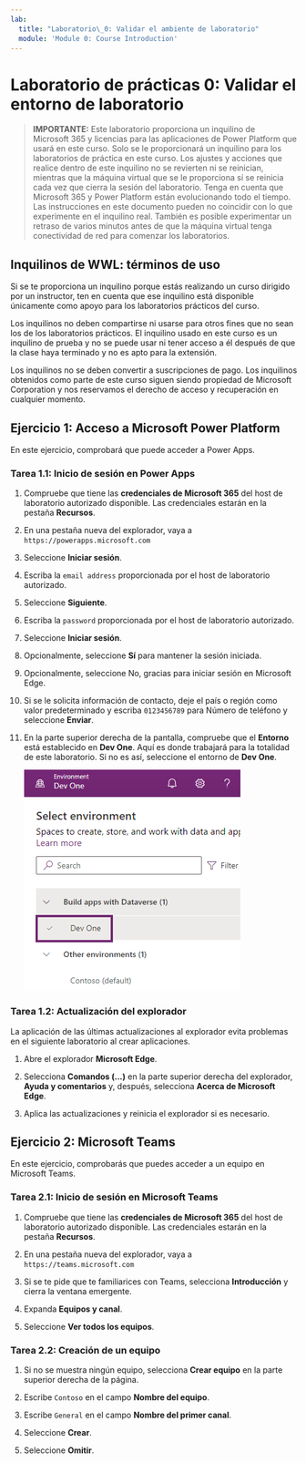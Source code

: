 ```yaml
---
lab:
  title: "Laboratorio\_0: Validar el ambiente de laboratorio"
  module: 'Module 0: Course Introduction'
---
```


# Laboratorio de prácticas 0: Validar el entorno de laboratorio

> **IMPORTANTE:** Este laboratorio proporciona un inquilino de Microsoft 365 y licencias para las aplicaciones de Power Platform que usará en este curso. Solo se le proporcionará un inquilino para los laboratorios de práctica en este curso. Los ajustes y acciones que realice dentro de este inquilino no se revierten ni se reinician, mientras que la máquina virtual que se le proporciona sí se reinicia cada vez que cierra la sesión del laboratorio. Tenga en cuenta que Microsoft 365 y Power Platform están evolucionando todo el tiempo. Las instrucciones en este documento pueden no coincidir con lo que experimente en el inquilino real. También es posible experimentar un retraso de varios minutos antes de que la máquina virtual tenga conectividad de red para comenzar los laboratorios.

## Inquilinos de WWL: términos de uso

Si se te proporciona un inquilino porque estás realizando un curso dirigido por un instructor, ten en cuenta que ese inquilino está disponible únicamente como apoyo para los laboratorios prácticos del curso.

Los inquilinos no deben compartirse ni usarse para otros fines que no sean los de los laboratorios prácticos. El inquilino usado en este curso es un inquilino de prueba y no se puede usar ni tener acceso a él después de que la clase haya terminado y no es apto para la extensión.

Los inquilinos no se deben convertir a suscripciones de pago. Los inquilinos obtenidos como parte de este curso siguen siendo propiedad de Microsoft Corporation y nos reservamos el derecho de acceso y recuperación en cualquier momento.

## Ejercicio 1: Acceso a Microsoft Power Platform

En este ejercicio, comprobará que puede acceder a Power Apps.

### Tarea 1.1: Inicio de sesión en Power Apps

1. Compruebe que tiene las **credenciales de Microsoft 365** del host de laboratorio autorizado disponible. Las credenciales estarán en la pestaña **Recursos**.

1. En una pestaña nueva del explorador, vaya a `https://powerapps.microsoft.com`

1. Seleccione **Iniciar sesión**.

1. Escriba la `email address` proporcionada por el host de laboratorio autorizado.

1. Seleccione **Siguiente**.

1. Escriba la `password` proporcionada por el host de laboratorio autorizado.

1. Seleccione **Iniciar sesión**.

1. Opcionalmente, seleccione **Sí** para mantener la sesión iniciada.

1. Opcionalmente, seleccione No, gracias para iniciar sesión en Microsoft Edge.

1. Si se le solicita información de contacto, deje el país o región como valor predeterminado y escriba `0123456789` para Número de teléfono y seleccione **Enviar**.

1. En la parte superior derecha de la pantalla, compruebe que el **Entorno** está establecido en **Dev One**. Aquí es donde trabajará para la totalidad de este laboratorio. Si no es así, seleccione el entorno de **Dev One**.

    ![Selector de entorno.](../media/select-dev-one-environment.png)

### Tarea 1.2: Actualización del explorador

La aplicación de las últimas actualizaciones al explorador evita problemas en el siguiente laboratorio al crear aplicaciones.

1. Abre el explorador **Microsoft Edge**.

1. Selecciona **Comandos (...)** en la parte superior derecha del explorador, **Ayuda y comentarios** y, después, selecciona **Acerca de Microsoft Edge**.

1. Aplica las actualizaciones y reinicia el explorador si es necesario.

## Ejercicio 2: Microsoft Teams

En este ejercicio, comprobarás que puedes acceder a un equipo en Microsoft Teams.

### Tarea 2.1: Inicio de sesión en Microsoft Teams

1. Compruebe que tiene las **credenciales de Microsoft 365** del host de laboratorio autorizado disponible. Las credenciales estarán en la pestaña **Recursos**.

1. En una pestaña nueva del explorador, vaya a `https://teams.microsoft.com`

1. Si se te pide que te familiarices con Teams, selecciona **Introducción** y cierra la ventana emergente.

1. Expanda **Equipos y canal**.

1. Seleccione **Ver todos los equipos**.

### Tarea 2.2: Creación de un equipo

1. Si no se muestra ningún equipo, selecciona **Crear equipo** en la parte superior derecha de la página.

1. Escribe `Contoso` en el campo **Nombre del equipo**.

1. Escribe `General` en el campo **Nombre del primer canal**.

1. Seleccione **Crear**.

1. Seleccione **Omitir**.
